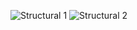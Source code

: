 ![Structural 1](https://user-images.githubusercontent.com/94431295/142754004-9cce764b-00fa-4cef-bfd5-7260f07af6d5.png)
![Structural 2](https://user-images.githubusercontent.com/94431295/142754027-c8b724d3-4b2a-4790-b430-6e8f35a5ae39.png)
